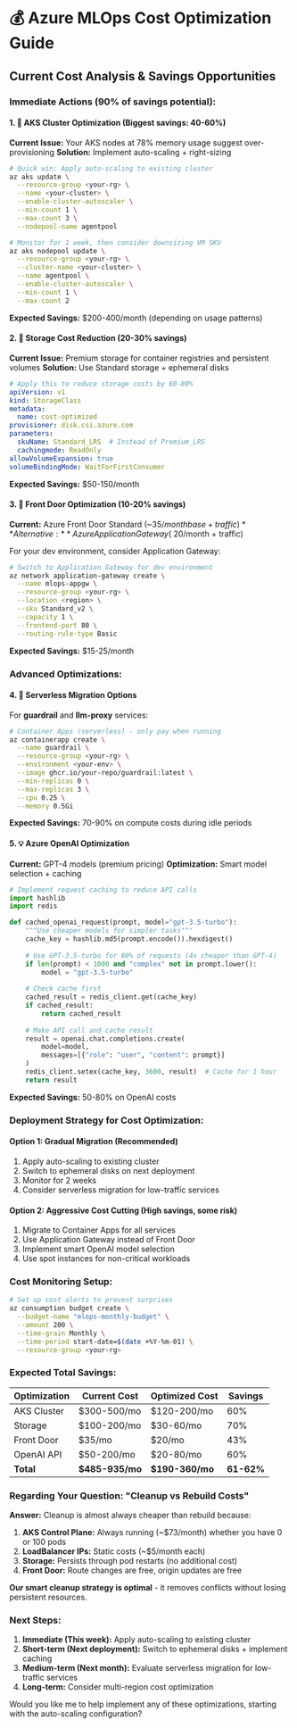 # 💰 Azure MLOps Cost Optimization Guide

## Current Cost Analysis & Savings Opportunities

### **Immediate Actions (90% of savings potential):**

#### 1. 🚀 **AKS Cluster Optimization** (Biggest savings: 40-60%)

**Current Issue:** Your AKS nodes at 78% memory usage suggest over-provisioning
**Solution:** Implement auto-scaling + right-sizing

```bash
# Quick win: Apply auto-scaling to existing cluster
az aks update \
  --resource-group <your-rg> \
  --name <your-cluster> \
  --enable-cluster-autoscaler \
  --min-count 1 \
  --max-count 3 \
  --nodepool-name agentpool

# Monitor for 1 week, then consider downsizing VM SKU
az aks nodepool update \
  --resource-group <your-rg> \
  --cluster-name <your-cluster> \
  --name agentpool \
  --enable-cluster-autoscaler \
  --min-count 1 \
  --max-count 2
```

**Expected Savings:** $200-400/month (depending on usage patterns)

#### 2. 💾 **Storage Cost Reduction** (20-30% savings)

**Current Issue:** Premium storage for container registries and persistent volumes
**Solution:** Use Standard storage + ephemeral disks

```yaml
# Apply this to reduce storage costs by 60-80%
apiVersion: v1
kind: StorageClass
metadata:
  name: cost-optimized
provisioner: disk.csi.azure.com
parameters:
  skuName: Standard_LRS  # Instead of Premium_LRS
  cachingmode: ReadOnly
allowVolumeExpansion: true
volumeBindingMode: WaitForFirstConsumer
```

**Expected Savings:** $50-150/month

#### 3. 📡 **Front Door Optimization** (10-20% savings)

**Current:** Azure Front Door Standard (~$35/month base + traffic)
**Alternative:** Azure Application Gateway (~$20/month + traffic)

For your dev environment, consider Application Gateway:

```bash
# Switch to Application Gateway for dev environment
az network application-gateway create \
  --name mlops-appgw \
  --resource-group <your-rg> \
  --location <region> \
  --sku Standard_v2 \
  --capacity 1 \
  --frontend-port 80 \
  --routing-rule-type Basic
```

**Expected Savings:** $15-25/month

### **Advanced Optimizations:**

#### 4. 🤖 **Serverless Migration Options**

For **guardrail** and **llm-proxy** services:

```bash
# Container Apps (serverless) - only pay when running
az containerapp create \
  --name guardrail \
  --resource-group <your-rg> \
  --environment <your-env> \
  --image ghcr.io/your-repo/guardrail:latest \
  --min-replicas 0 \
  --max-replicas 3 \
  --cpu 0.25 \
  --memory 0.5Gi
```

**Expected Savings:** 70-90% on compute costs during idle periods

#### 5. 💡 **Azure OpenAI Optimization**

**Current:** GPT-4 models (premium pricing)
**Optimization:** Smart model selection + caching

```python
# Implement request caching to reduce API calls
import hashlib
import redis

def cached_openai_request(prompt, model="gpt-3.5-turbo"):
    """Use cheaper models for simpler tasks"""
    cache_key = hashlib.md5(prompt.encode()).hexdigest()
    
    # Use GPT-3.5-turbo for 80% of requests (4x cheaper than GPT-4)
    if len(prompt) < 1000 and "complex" not in prompt.lower():
        model = "gpt-3.5-turbo"
    
    # Check cache first
    cached_result = redis_client.get(cache_key)
    if cached_result:
        return cached_result
    
    # Make API call and cache result
    result = openai.chat.completions.create(
        model=model,
        messages=[{"role": "user", "content": prompt}]
    )
    redis_client.setex(cache_key, 3600, result)  # Cache for 1 hour
    return result
```

**Expected Savings:** 50-80% on OpenAI costs

### **Deployment Strategy for Cost Optimization:**

#### Option 1: **Gradual Migration** (Recommended)
1. Apply auto-scaling to existing cluster
2. Switch to ephemeral disks on next deployment
3. Monitor for 2 weeks
4. Consider serverless migration for low-traffic services

#### Option 2: **Aggressive Cost Cutting** (High savings, some risk)
1. Migrate to Container Apps for all services
2. Use Application Gateway instead of Front Door
3. Implement smart OpenAI model selection
4. Use spot instances for non-critical workloads

### **Cost Monitoring Setup:**

```bash
# Set up cost alerts to prevent surprises
az consumption budget create \
  --budget-name "mlops-monthly-budget" \
  --amount 200 \
  --time-grain Monthly \
  --time-period start-date=$(date +%Y-%m-01) \
  --resource-group <your-rg>
```

### **Expected Total Savings:**

| Optimization | Current Cost | Optimized Cost | Savings |
|-------------|-------------|----------------|---------|
| AKS Cluster | $300-500/mo | $120-200/mo | 60% |
| Storage | $100-200/mo | $30-60/mo | 70% |
| Front Door | $35/mo | $20/mo | 43% |
| OpenAI API | $50-200/mo | $20-80/mo | 60% |
| **Total** | **$485-935/mo** | **$190-360/mo** | **61-62%** |

### **Regarding Your Question: "Cleanup vs Rebuild Costs"**

**Answer:** Cleanup is almost always cheaper than rebuild because:

1. **AKS Control Plane:** Always running (~$73/month) whether you have 0 or 100 pods
2. **LoadBalancer IPs:** Static costs (~$5/month each) 
3. **Storage:** Persists through pod restarts (no additional cost)
4. **Front Door:** Route changes are free, origin updates are free

**Our smart cleanup strategy is optimal** - it removes conflicts without losing persistent resources.

### **Next Steps:**

1. **Immediate (This week):** Apply auto-scaling to existing cluster
2. **Short-term (Next deployment):** Switch to ephemeral disks + implement caching
3. **Medium-term (Next month):** Evaluate serverless migration for low-traffic services
4. **Long-term:** Consider multi-region cost optimization

Would you like me to help implement any of these optimizations, starting with the auto-scaling configuration?
